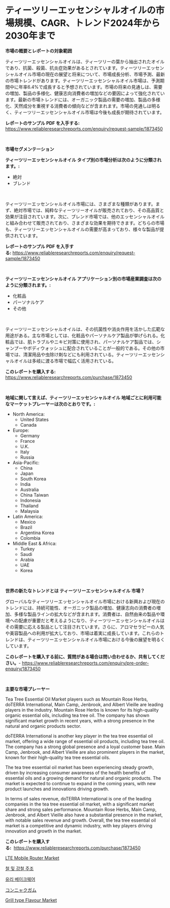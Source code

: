 <p><h1>ティーツリーエッセンシャルオイルの市場規模、CAGR、トレンド2024年から2030年まで</h1></p><p><strong>市場の概要とレポートの対象範囲</strong></p>
<p><p>ティーツリーエッセンシャルオイルは、ティーツリーの葉から抽出されたオイルであり、抗菌、殺菌、抗炎症効果があるとされています。ティーツリーエッセンシャルオイル市場の現在の展望と将来について、市場成長分析、市場予測、最新の市場トレンドがあります。ティーツリーエッセンシャルオイル市場は、予測期間中に年率6.4%で成長すると予想されています。市場の将来の見通しは、需要の増加、製品の多様化、健康志向消費者の増加などの要因によって強化されています。最新の市場トレンドには、オーガニック製品の需要の増加、製品の多様化、天然成分を重視する消費者の傾向などが含まれます。市場の見通しは明るく、ティーツリーエッセンシャルオイル市場は今後も成長が期待されています。</p></p>
<p><strong>レポートのサンプル PDF を入手する:</strong> <a href="https://www.reliableresearchreports.com/enquiry/request-sample/1873450">https://www.reliableresearchreports.com/enquiry/request-sample/1873450</a></p>
<p>&nbsp;</p>
<p><strong>市場セグメンテーション</strong></p>
<p><strong>ティーツリーエッセンシャルオイル タイプ別の市場分析は次のように分類されます。:</strong></p>
<p><ul><li>絶対</li><li>ブレンド</li></ul></p>
<p>&nbsp;</p>
<p><p>ティーツリーエッセンシャルオイル市場には、さまざまな種類があります。まず、絶対市場では、純粋なティーツリーオイルが販売されており、その高品質と効果が注目されています。次に、ブレンド市場では、他のエッセンシャルオイルと組み合わせて販売されており、さまざまな効果を期待できます。どちらの市場も、ティーツリーエッセンシャルオイルの需要が高まっており、様々な製品が提供されています。</p></p>
<p><strong>レポートのサンプル PDF を入手する:</strong>&nbsp;<a href="https://www.reliableresearchreports.com/enquiry/request-sample/1873450">https://www.reliableresearchreports.com/enquiry/request-sample/1873450</a></p>
<p>&nbsp;</p>
<p><strong> ティーツリーエッセンシャルオイル アプリケーション別の市場産業調査は次のように分類されます。:</strong></p>
<p><ul><li>化粧品</li><li>パーソナルケア</li><li>その他</li></ul></p>
<p>&nbsp;</p>
<p><p>ティーツリーエッセンシャルオイルは、その抗菌性や消炎作用を活かした広範な用途がある。主な市場としては、化粧品やパーソナルケア製品が挙げられる。化粧品では、肌トラブルやニキビ対策に使用され、パーソナルケア製品では、シャンプーやボディウォッシュに配合されていることが一般的である。その他の市場では、清潔用品や虫除け剤などにも利用されている。ティーツリーエッセンシャルオイルは多岐に渡る市場で幅広く活用されている。</p></p>
<p><strong>このレポートを購入する:</strong>&nbsp; <a href="https://www.reliableresearchreports.com/purchase/1873450">https://www.reliableresearchreports.com/purchase/1873450</a></p>
<p>&nbsp;</p>
<p><strong>地域に関して言えば、ティーツリーエッセンシャルオイル 地域ごとに利用可能なマーケットプレーヤーは次のとおりです。:</strong></p>
<p><ul>
    <li>
        North America:
        <ul>
            <li>United States</li>
            <li>Canada</li>
        </ul>
    </li>
    <li>
        Europe:
        <ul>
            <li>Germany</li>
            <li>France</li>
            <li>U.K.</li>
            <li>Italy</li>
            <li>Russia</li>
        </ul>
    </li>
    <li>
        Asia-Pacific:
        <ul>
            <li>China</li>
            <li>Japan</li>
            <li>South Korea</li>
            <li>India</li>
            <li>Australia</li>
            <li>China Taiwan</li>
            <li>Indonesia</li>
            <li>Thailand</li>
            <li>Malaysia</li>
        </ul>
    </li>
    <li>
        Latin America:
        <ul>
            <li>Mexico</li>
            <li>Brazil</li>
            <li>Argentina Korea</li>
            <li>Colombia</li>
        </ul>
    </li>
    <li>
        Middle East & Africa:
        <ul>
            <li>Turkey</li>
            <li>Saudi</li>
            <li>Arabia</li>
            <li>UAE</li>
            <li>Korea</li>
        </ul>
    </li>
    </ul></p>
<p>&nbsp;</p>
<p><strong>世界の新たなトレンドとは ティーツリーエッセンシャルオイル 市場？</strong></p>
<p><p>グローバルなティーツリーエッセンシャルオイル市場における新興および現在のトレンドには、持続可能性、オーガニック製品の増加、健康志向の消費者の増加、多様な製品ラインの拡大などが含まれます。消費者は、自然由来の製品や環境への配慮が重要だと考えるようになり、ティーツリーエッセンシャルオイルはその需要に応える製品として注目されています。さらに、アロマセラピーの人気や美容製品への利用が拡大しており、市場は着実に成長しています。これらのトレンドは、ティーツリーエッセンシャルオイル市場における今後の展望を明るくしています。</p></p>
<p><strong>このレポートを購入する前に、質問がある場合は問い合わせるか、共有してください。</strong>- <a href="https://www.reliableresearchreports.com/enquiry/pre-order-enquiry/1873450">https://www.reliableresearchreports.com/enquiry/pre-order-enquiry/1873450</a></p>
<p>&nbsp;</p>
<p><strong>主要な市場プレーヤー</strong></p>
<p><p>Tea Tree Essential Oil Market players such as Mountain Rose Herbs, doTERRA International, Main Camp, Jenbrook, and Albert Vieille are leading players in the industry. Mountain Rose Herbs is known for its high-quality organic essential oils, including tea tree oil. The company has shown significant market growth in recent years, with a strong presence in the natural and organic products sector.</p><p>doTERRA International is another key player in the tea tree essential oil market, offering a wide range of essential oil products, including tea tree oil. The company has a strong global presence and a loyal customer base. Main Camp, Jenbrook, and Albert Vieille are also prominent players in the market, known for their high-quality tea tree essential oils.</p><p>The tea tree essential oil market has been experiencing steady growth, driven by increasing consumer awareness of the health benefits of essential oils and a growing demand for natural and organic products. The market is expected to continue to expand in the coming years, with new product launches and innovations driving growth.</p><p>In terms of sales revenue, doTERRA International is one of the leading companies in the tea tree essential oil market, with a significant market share and strong sales performance. Mountain Rose Herbs, Main Camp, Jenbrook, and Albert Vieille also have a substantial presence in the market, with notable sales revenue and growth. Overall, the tea tree essential oil market is a competitive and dynamic industry, with key players driving innovation and growth in the market.</p></p>
<p><strong>このレポートを購入する:</strong>&nbsp;&nbsp;<a href="https://www.reliableresearchreports.com/purchase/1873450">https://www.reliableresearchreports.com/purchase/1873450</a></p>
<p><p><a href="https://view.publitas.com/reportprime-1/lte-mobile-router-market-size-global-industry-overview-market-segmentation-and-forecast-2024-to-2031/">LTE Mobile Router Market</a></p><p><a href="https://medium.com/@bud567768/%EC%B2%A0%EA%B0%95-%EC%A3%BC%EC%A1%B0-%EC%8B%9C%EC%9E%A5-%EC%8B%9C%EC%9E%A5-%EC%A0%90%EC%9C%A0%EC%9C%A8-%EC%8B%9C%EC%9E%A5-%EB%8F%99%ED%96%A5-%EB%B0%8F-%EB%AF%B8%EB%9E%98-%EC%84%B1%EC%9E%A5-%ED%83%90%EC%83%89-e234471e0775">철 및 강철 주조</a></p><p><a href="https://github.com/sougarounis/Market-Research-Report-List-3/blob/main/52515482240.md">유리 베이크웨어</a></p><p><a href="https://github.com/oqoeusbvpadwjs08/Market-Research-Report-List-1/blob/main/16669072668.md">コンニャクガム</a></p><p><a href="https://issuu.com/reportprime-2/docs/grill-type-flavour-market-size-2030_719386c99a9a4b">Grill type Flavour Market</a></p></p>